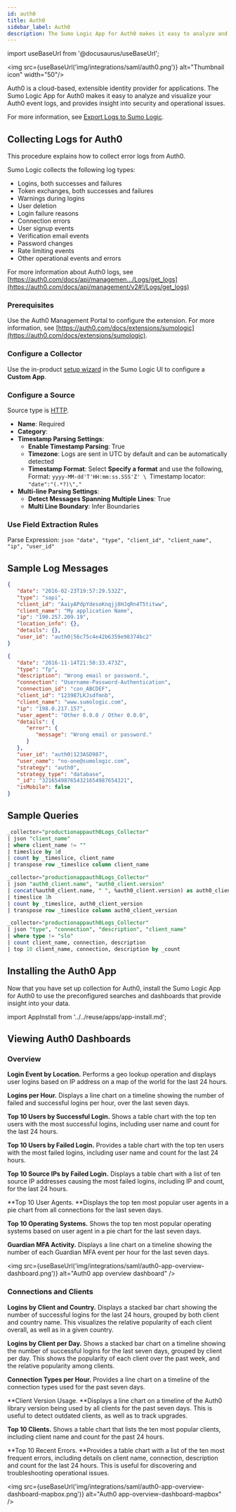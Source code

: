 ```yaml
---
id: auth0
title: Auth0
sidebar_label: Auth0
description: The Sumo Logic App for Auth0 makes it easy to analyze and visualize your Auth0 event logs, and provides insight into security and operational issues.
---
```


import useBaseUrl from '@docusaurus/useBaseUrl';

<img src={useBaseUrl('img/integrations/saml/auth0.png')} alt="Thumbnail icon" width="50"/>

Auth0 is a cloud-based, extensible identity provider for applications. The Sumo Logic App for Auth0 makes it easy to analyze and visualize your Auth0 event logs, and provides insight into security and operational issues.

For more information, see [Export Logs to Sumo Logic](https://auth0.com/docs/extensions/sumologic).


## Collecting Logs for Auth0
This procedure explains how to collect error logs from Auth0.

Sumo Logic collects the following log types:
* Logins, both successes and failures
* Token exchanges, both successes and failures
* Warnings during logins
* User deletion
* Login failure reasons
* Connection errors
* User signup events
* Verification email events
* Password changes
* Rate limiting events
* Other operational events and errors

For more information about Auth0 logs, see [https://auth0.com/docs/api/managemen.../Logs/get_logs](https://auth0.com/docs/api/management/v2#!/Logs/get_logs)


### Prerequisites

Use the Auth0 Management Portal to configure the extension. For more information, see [https://auth0.com/docs/extensions/sumologic](https://auth0.com/docs/extensions/sumologic).


### Configure a Collector

Use the in-product [setup wizard](/docs/send-data/setup-wizard) in the Sumo Logic UI to configure a **Custom App**.


### Configure a Source

Source type is [HTTP](/docs/send-data/hosted-collectors/http-source/logs-metrics).

* **Name**: Required
* **Category**:
* **Timestamp Parsing Settings**:
  * **Enable Timestamp Parsing**: True
  * **Timezone**: Logs are sent in UTC by default and can be automatically detected
  * **Timestamp Format**: Select **Specify a format** and use the following, \
Format: `yyyy-MM-dd'T'HH:mm:ss.SSS'Z' \
`Timestamp locator: `"date":"(.*?)\","`
* **Multi-line Parsing Settings**:
  * **Detect Messages Spanning Multiple Lines**: True
  * **Multi Line Boundary**: Infer Boundaries


### Use Field Extraction Rules

Parse Expression: `json "date", "type", "client_id", "client_name", "ip", "user_id"`


## Sample Log Messages

```json title="Example 1"
{
   "date": "2016-02-23T19:57:29.532Z",
   "type": "sapi",
   "client_id": "AaiyAPdpYdesoKnqjj8HJqRn4T5titww",
   "client_name": "My application Name",
   "ip": "190.257.209.19",
   "location_info": {},
   "details": {},
   "user_id": "auth0|56c75c4e42b6359e98374bc2"
}
```


```json title="Example 2"
{
   "date": "2016-11-14T21:50:33.473Z",
   "type": "fp",
   "description": "Wrong email or password.",
   "connection": "Username-Password-Authentication",
   "connection_id": "con_ABCDEF",
   "client_id": "123987LKJsdfmnb",
   "client_name": "www.sumologic.com",
   "ip": "198.0.217.157",
   "user_agent": "Other 0.0.0 / Other 0.0.0",
   "details": {
      "error": {
         "message": "Wrong email or password."
      }
   },
   "user_id": "auth0|123ASD987",
   "user_name": "no-one@sumologic.com",
   "strategy": "auth0",
   "strategy_type": "database",
   "_id": "321654987654321654987654321",
   "isMobile": false
}
```



## Sample Queries

```sql title="Logins by Client per Day"
_collector="productionappauth0Logs_Collector"
| json "client_name"
| where client_name != ""
| timeslice by 1d
| count by _timeslice, client_name
| transpose row _timeslice column client_name
```

```sql title="Client Version Usage"
_collector="productionappauth0Logs_Collector"
| json "auth0_client.name", "auth0_client.version"
| concat(%auth0_client.name, " ", %auth0_client.version) as auth0_client_version
| timeslice 1h
| count by _timeslice, auth0_client_version
| transpose row _timeslice column auth0_client_version
```

```sql title="Top 10 Recent Errors"
_collector="productionappauth0Logs_Collector"
| json "type", "connection", "description", "client_name"
| where type != "slo"
| count client_name, connection, description
| top 10 client_name, connection, description by _count
```


## Installing the Auth0 App

Now that you have set up collection for Auth0, install the Sumo Logic App for Auth0 to use the preconfigured searches and dashboards that provide insight into your data.

import AppInstall from '../../reuse/apps/app-install.md';

<AppInstall/>

## Viewing Auth0 Dashboards

### Overview

**Login Event by Location.** Performs a geo lookup operation and displays user logins based on IP address on a map of the world for the last 24 hours.

**Logins per Hour.** Displays a line chart on a timeline showing the number of failed and successful logins per hour, over the last seven days.

**Top 10 Users by Successful Login.** Shows a table chart with the top ten users with the most successful logins, including user name and count for the last 24 hours.

**Top 10 Users by Failed Login.** Provides a table chart with the top ten users with the most failed logins, including user name and count for the last 24 hours.

**Top 10 Source IPs by Failed Login.** Displays a table chart with a list of ten source IP addresses causing the most failed logins, including IP and count, for the last 24 hours.

**Top 10 User Agents. **Displays the top ten most popular user agents in a pie chart from all connections for the last seven days.

**Top 10 Operating Systems.** Shows the top ten most popular operating systems based on user agent in a pie chart for the last seven days.

**Guardian MFA Activity.** Displays a line chart on a timeline showing the number of each Guardian MFA event per hour for the last seven days.

<img src={useBaseUrl('img/integrations/saml/auth0-app-overview-dashboard.png')} alt="Auth0 app overview dashboard" />

### Connections and Clients

**Logins by Client and Country.** Displays a stacked bar chart showing the number of successful logins for the last 24 hours, grouped by both client and country name. This visualizes the relative popularity of each client overall, as well as in a given country.

**Logins by Client per Day.** Shows a stacked bar chart on a timeline showing the number of successful logins for the last seven days, grouped by client per day. This shows the popularity of each client over the past week, and the relative popularity among clients.

**Connection Types per Hour.** Provides a line chart on a timeline of the connection types used for the past seven days.

**Client Version Usage. **Displays a line chart on a timeline of the Auth0 library version being used by all clients for the past seven days. This is useful to detect outdated clients, as well as to track upgrades.

**Top 10 Clients.** Shows a table chart that lists the ten most popular clients, including client name and count for the past 24 hours.

**Top 10 Recent Errors. **Provides a table chart with a list of the ten most frequent errors, including details on client name, connection, description and count for the last 24 hours. This is useful for discovering and troubleshooting operational issues.

<img src={useBaseUrl('img/integrations/saml/auth0-app-overview-dashboard-mapbox.png')} alt="Auth0 app-overview-dashboard-mapbox" />
